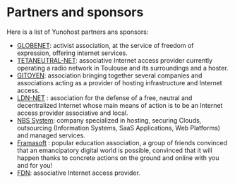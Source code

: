 # Partners and sponsors

Here is a list of Yunohost partners ans sponsors:
- [GLOBENET](http://www.globenet.org): activist association, at the service of freedom of expression, offering internet services.
- [TETANEUTRAL-NET](https://tetaneutral.net/): associative Internet access provider currently operating a radio network in Toulouse and its surroundings and a hoster.
- [GITOYEN](https://gitoyen.net): association bringing together several companies and associations acting as a provider of hosting infrastructure and Internet access.
- [LDN-NET](https://ldn-fai.net/) : association for the defense of a free, neutral and decentralized Internet whose main means of action is to be an Internet access provider associative and local.
- [NBS System](https://www.nbs-system.com/): company specialized in hosting, securing Clouds, outsourcing (Information Systems, SaaS Applications, Web Platforms) and managed services.
- [Framasoft](https://framasoft.org/) : popular education association, a group of friends convinced that an emancipatory digital world is possible, convinced that it will happen thanks to concrete actions on the ground and online with you and for you!
- [FDN](https://www.fdn.fr/): associative Internet access provider.